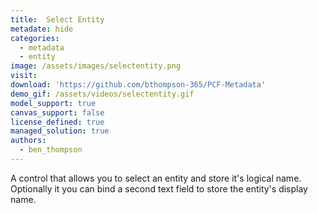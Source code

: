 ```yaml
---
title:  Select Entity
metadate: hide
categories:
  - metadata
  - entity
image: /assets/images/selectentity.png
visit: 
download: 'https://github.com/bthompson-365/PCF-Metadata'
demo_gif: /assets/videos/selectentity.gif
model_support: true
canvas_support: false
license_defined: true
managed_solution: true
authors:
  - ben_thompson
---
```

A control that allows you to select an entity and store it's logical name. Optionally it you can bind a second text field to store the entity's display name.
